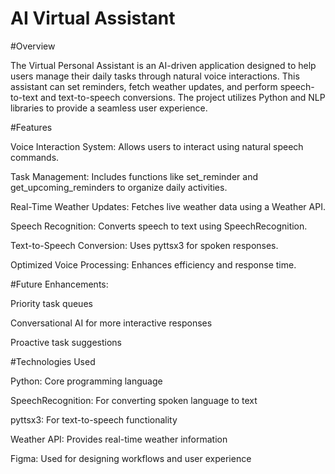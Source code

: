 # AI Virtual Assistant

#Overview

The Virtual Personal Assistant is an AI-driven application designed to help users manage their daily tasks through natural voice interactions. This assistant can set reminders, fetch weather updates, and perform speech-to-text and text-to-speech conversions. The project utilizes Python and NLP libraries to provide a seamless user experience.

#Features

Voice Interaction System: Allows users to interact using natural speech commands.

Task Management: Includes functions like set_reminder and get_upcoming_reminders to organize daily activities.

Real-Time Weather Updates: Fetches live weather data using a Weather API.

Speech Recognition: Converts speech to text using SpeechRecognition.

Text-to-Speech Conversion: Uses pyttsx3 for spoken responses.

Optimized Voice Processing: Enhances efficiency and response time.

#Future Enhancements:

Priority task queues

Conversational AI for more interactive responses

Proactive task suggestions

#Technologies Used

Python: Core programming language

SpeechRecognition: For converting spoken language to text

pyttsx3: For text-to-speech functionality

Weather API: Provides real-time weather information

Figma: Used for designing workflows and user experience

